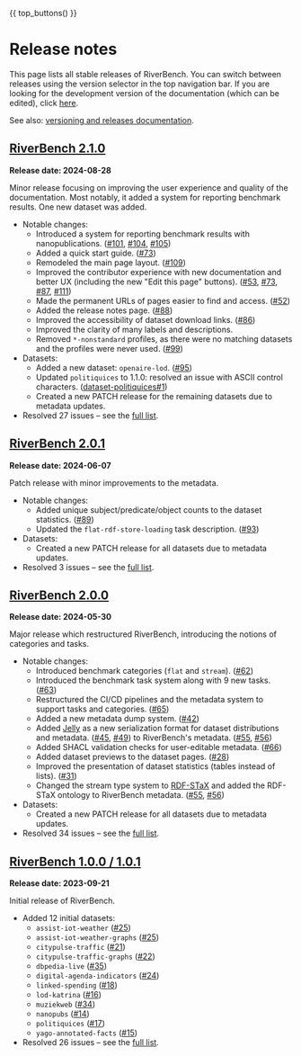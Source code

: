 {{ top_buttons() }}

# Release notes

This page lists all stable releases of RiverBench. You can switch between releases using the version selector in the top navigation bar. If you are looking for the development version of the documentation (which can be edited), click [here](https://w3id.org/riverbench/).

See also: [versioning and releases documentation](documentation/versioning.md).

## [RiverBench 2.1.0](https://w3id.org/riverbench/v/2.1.0)

**Release date: 2024-08-28**

Minor release focusing on improving the user experience and quality of the documentation. Most notably, it added a system for reporting benchmark results. One new dataset was added.

- Notable changes:
    - Introduced a system for reporting benchmark results with nanopublications. ([#101](https://github.com/RiverBench/RiverBench/issues/101), [#104](https://github.com/RiverBench/RiverBench/issues/104), [#105](https://github.com/RiverBench/RiverBench/issues/105))
    - Added a quick start guide. ([#73](https://github.com/RiverBench/RiverBench/issues/73))
    - Remodeled the main page layout. ([#109](https://github.com/RiverBench/RiverBench/issues/109))
    - Improved the contributor experience with new documentation and better UX (including the new "Edit this page" buttons). ([#53](https://github.com/RiverBench/RiverBench/issues/53), [#73](https://github.com/RiverBench/RiverBench/issues/73), [#87](https://github.com/RiverBench/RiverBench/issues/87), [#111](https://github.com/RiverBench/RiverBench/issues/111))
    - Made the permanent URLs of pages easier to find and access. ([#52](https://github.com/RiverBench/RiverBench/issues/52))
    - Added the release notes page. ([#88](https://github.com/RiverBench/RiverBench/issues/88))
    - Improved the accessibility of dataset download links. ([#86](https://github.com/RiverBench/RiverBench/issues/86))
    - Improved the clarity of many labels and descriptions.
    - Removed `*-nonstandard` profiles, as there were no matching datasets and the profiles were never used. ([#99](https://github.com/RiverBench/RiverBench/issues/99))
- Datasets:
    - Added a new dataset: `openaire-lod`. ([#95](https://github.com/RiverBench/RiverBench/issues/95))
    - Updated `politiquices` to 1.1.0: resolved an issue with ASCII control characters. ([dataset-politiquices#1](https://github.com/RiverBench/dataset-politiquices/issues/1))
    - Created a new PATCH release for the remaining datasets due to metadata updates.
- Resolved 27 issues – see the [full list](https://github.com/RiverBench/RiverBench/milestone/4?closed=1).

## [RiverBench 2.0.1](https://w3id.org/riverbench/v/2.0.1)

**Release date: 2024-06-07**

Patch release with minor improvements to the metadata.

- Notable changes:
    - Added unique subject/predicate/object counts to the dataset statistics. ([#89](https://github.com/RiverBench/RiverBench/issues/89))
    - Updated the `flat-rdf-store-loading` task description. ([#93](https://github.com/RiverBench/RiverBench/issues/93))
- Datasets:
    - Created a new PATCH release for all datasets due to metadata updates.
- Resolved 3 issues – see the [full list](https://github.com/RiverBench/RiverBench/milestone/5?closed=1).

## [RiverBench 2.0.0](https://w3id.org/riverbench/v/2.0.0)

**Release date: 2024-05-30**

Major release which restructured RiverBench, introducing the notions of categories and tasks.

- Notable changes:
    - Introduced benchmark categories (`flat` and `stream`). ([#62](https://github.com/RiverBench/RiverBench/issues/62))
    - Introduced the benchmark task system along with 9 new tasks. ([#63](https://github.com/RiverBench/RiverBench/issues/63))
    - Restructured the CI/CD pipelines and the metadata system to support tasks and categories. ([#65](https://github.com/RiverBench/RiverBench/issues/65))
    - Added a new metadata dump system. ([#42](https://github.com/RiverBench/RiverBench/issues/42))
    - Added [Jelly](https://w3id.org/jelly) as a new serialization format for dataset distributions and metadata. ([#45](https://github.com/RiverBench/RiverBench/issues/45), [#49](https://github.com/RiverBench/RiverBench/issues/49))
    to RiverBench's metadata. ([#55](https://github.com/RiverBench/RiverBench/issues/55), [#56](https://github.com/RiverBench/RiverBench/issues/56))
    - Added SHACL validation checks for user-editable metadata. ([#66](https://github.com/RiverBench/RiverBench/issues/66))
    - Added dataset previews to the dataset pages. ([#28](https://github.com/RiverBench/RiverBench/issues/28))
    - Improved the presentation of dataset statistics (tables instead of lists). ([#31](https://github.com/RiverBench/RiverBench/issues/31))
    - Changed the stream type system to [RDF-STaX](https://w3id.org/stax) and added the RDF-STaX ontology to RiverBench metadata. ([#55](https://github.com/RiverBench/RiverBench/issues/55), [#56](https://github.com/RiverBench/RiverBench/issues/56))
- Datasets:
    - Created a new PATCH release for all datasets due to metadata updates.
- Resolved 34 issues – see the [full list](https://github.com/RiverBench/RiverBench/milestone/2?closed=1).

## [RiverBench 1.0.0 / 1.0.1](https://w3id.org/riverbench/v/1.0.1)

**Release date: 2023-09-21**

Initial release of RiverBench.

- Added 12 initial datasets:
    - `assist-iot-weather` ([#25](https://github.com/RiverBench/RiverBench/issues/25))
    - `assist-iot-weather-graphs` ([#25](https://github.com/RiverBench/RiverBench/issues/25))
    - `citypulse-traffic` ([#21](https://github.com/RiverBench/RiverBench/issues/21))
    - `citypulse-traffic-graphs` ([#22](https://github.com/RiverBench/RiverBench/issues/22))
    - `dbpedia-live` ([#35](https://github.com/RiverBench/RiverBench/issues/35))
    - `digital-agenda-indicators` ([#24](https://github.com/RiverBench/RiverBench/issues/24))
    - `linked-spending` ([#18](https://github.com/RiverBench/RiverBench/issues/18))
    - `lod-katrina` ([#16](https://github.com/RiverBench/RiverBench/issues/16))
    - `muziekweb` ([#34](https://github.com/RiverBench/RiverBench/issues/34))
    - `nanopubs` ([#14](https://github.com/RiverBench/RiverBench/issues/14))
    - `politiquices` ([#17](https://github.com/RiverBench/RiverBench/issues/17))
    - `yago-annotated-facts` ([#15](https://github.com/RiverBench/RiverBench/issues/15))
- Resolved 26 issues – see the [full list](https://github.com/RiverBench/RiverBench/milestone/1?closed=1).    
